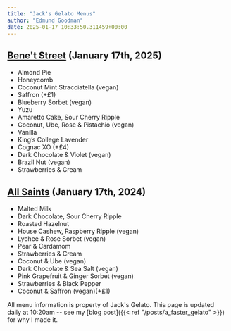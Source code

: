 ```yaml
---
title: "Jack's Gelato Menus"
author: "Edmund Goodman"
date: 2025-01-17 10:33:50.311459+00:00
---
```


## [Bene't Street](https://www.jacksgelato.com/bene-t-street-menu) (January 17th, 2025)

- Almond Pie
- Honeycomb
- Coconut Mint Stracciatella (vegan)
- Saffron (+£1)
- Blueberry Sorbet (vegan)
- Yuzu
- Amaretto Cake, Sour Cherry Ripple
- Coconut, Ube, Rose & Pistachio (vegan)
- Vanilla
- King’s College Lavender
- Cognac XO (+£4)
- Dark Chocolate & Violet (vegan)
- Brazil Nut (vegan)
- Strawberries & Cream


## [All Saints](https://www.jacksgelato.com/all-saints-menu) (January 17th, 2024)

- Malted Milk
- Dark Chocolate, Sour Cherry Ripple
- Roasted Hazelnut
- House Cashew, Raspberry Ripple (vegan)
- Lychee & Rose Sorbet (vegan)
- Pear & Cardamom
- Strawberries & Cream
- Coconut & Ube (vegan)
- Dark Chocolate & Sea Salt (vegan)
- Pink Grapefruit & Ginger Sorbet (vegan)
- Strawberries & Black Pepper
- Coconut & Saffron (vegan)(+£1)

All menu information is property of Jack's Gelato. This page is
updated daily at 10:20am -- see my
[blog post]({{< ref "/posts/a_faster_gelato" >}}) for why I made it.
